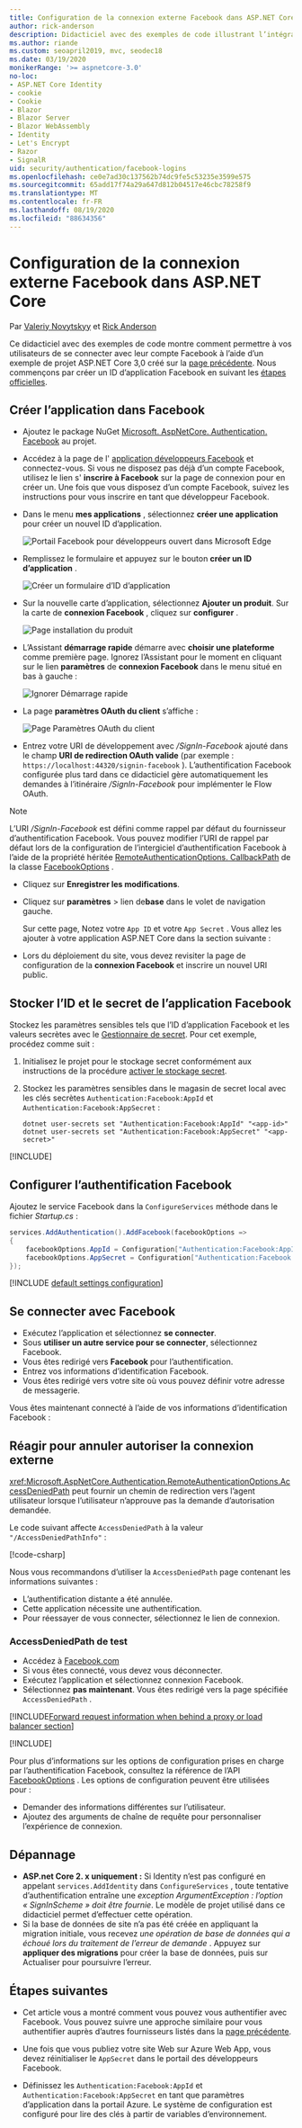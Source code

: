 ```yaml
---
title: Configuration de la connexion externe Facebook dans ASP.NET Core
author: rick-anderson
description: Didacticiel avec des exemples de code illustrant l’intégration de l’authentification utilisateur de compte Facebook dans une application ASP.NET Core existante.
ms.author: riande
ms.custom: seoapril2019, mvc, seodec18
ms.date: 03/19/2020
monikerRange: '>= aspnetcore-3.0'
no-loc:
- ASP.NET Core Identity
- cookie
- Cookie
- Blazor
- Blazor Server
- Blazor WebAssembly
- Identity
- Let's Encrypt
- Razor
- SignalR
uid: security/authentication/facebook-logins
ms.openlocfilehash: ce0e7ad30c137562b74dc9fe5c53235e3599e575
ms.sourcegitcommit: 65add17f74a29a647d812b04517e46cbc78258f9
ms.translationtype: MT
ms.contentlocale: fr-FR
ms.lasthandoff: 08/19/2020
ms.locfileid: "88634356"
---
```

# <a name="facebook-external-login-setup-in-aspnet-core"></a>Configuration de la connexion externe Facebook dans ASP.NET Core

Par [Valeriy Novytskyy](https://github.com/01binary) et [Rick Anderson](https://twitter.com/RickAndMSFT)

<!-- per @rick-anderson and scott addie, don't update images. Remove images and point the customer to the FB set up page. FB needs to maintain  instructions to get key and secret.
-->

Ce didacticiel avec des exemples de code montre comment permettre à vos utilisateurs de se connecter avec leur compte Facebook à l’aide d’un exemple de projet ASP.NET Core 3,0 créé sur la [page précédente](xref:security/authentication/social/index). Nous commençons par créer un ID d’application Facebook en suivant les [étapes officielles](https://developers.facebook.com).

## <a name="create-the-app-in-facebook"></a>Créer l’application dans Facebook

* Ajoutez le package NuGet [Microsoft. AspNetCore. Authentication. Facebook](https://www.nuget.org/packages/Microsoft.AspNetCore.Authentication.Facebook) au projet.

* Accédez à la page de l' [application développeurs Facebook](https://developers.facebook.com/apps/) et connectez-vous. Si vous ne disposez pas déjà d’un compte Facebook, utilisez le lien s' **inscrire à Facebook** sur la page de connexion pour en créer un.  Une fois que vous disposez d’un compte Facebook, suivez les instructions pour vous inscrire en tant que développeur Facebook.

* Dans le menu **mes applications** , sélectionnez **créer une application** pour créer un nouvel ID d’application.

   ![Portail Facebook pour développeurs ouvert dans Microsoft Edge](index/_static/FBMyApps.png)

* Remplissez le formulaire et appuyez sur le bouton **créer un ID d’application** .

  ![Créer un formulaire d’ID d’application](index/_static/FBNewAppId.png)

* Sur la nouvelle carte d’application, sélectionnez **Ajouter un produit**.  Sur la carte de **connexion Facebook** , cliquez sur **configurer** . 

  ![Page installation du produit](index/_static/FBProductSetup.png)

* L’Assistant **démarrage rapide** démarre avec **choisir une plateforme** comme première page. Ignorez l’Assistant pour le moment en cliquant sur le lien **paramètres** de **connexion Facebook** dans le menu situé en bas à gauche :

  ![Ignorer Démarrage rapide](index/_static/FBSkipQuickStart.png)

* La page **paramètres OAuth du client** s’affiche :

  ![Page Paramètres OAuth du client](index/_static/FBOAuthSetup.png)

* Entrez votre URI de développement avec */SignIn-Facebook* ajouté dans le champ **URI de redirection OAuth valide** (par exemple : `https://localhost:44320/signin-facebook` ). L’authentification Facebook configurée plus tard dans ce didacticiel gère automatiquement les demandes à l’itinéraire */SignIn-Facebook* pour implémenter le Flow OAuth.

> [!NOTE]
> L’URI */SignIn-Facebook* est défini comme rappel par défaut du fournisseur d’authentification Facebook. Vous pouvez modifier l’URI de rappel par défaut lors de la configuration de l’intergiciel d’authentification Facebook à l’aide de la propriété héritée [RemoteAuthenticationOptions. CallbackPath](/dotnet/api/microsoft.aspnetcore.authentication.remoteauthenticationoptions.callbackpath) de la classe [FacebookOptions](/dotnet/api/microsoft.aspnetcore.authentication.facebook.facebookoptions) .

* Cliquez sur **Enregistrer les modifications**.

* Cliquez sur **paramètres**  >  lien de**base** dans le volet de navigation gauche.

  Sur cette page, Notez votre `App ID` et votre `App Secret` . Vous allez les ajouter à votre application ASP.NET Core dans la section suivante :

* Lors du déploiement du site, vous devez revisiter la page de configuration de la **connexion Facebook** et inscrire un nouvel URI public.

## <a name="store-the-facebook-app-id-and-secret"></a>Stocker l’ID et le secret de l’application Facebook

Stockez les paramètres sensibles tels que l’ID d’application Facebook et les valeurs secrètes avec le [Gestionnaire de secret](xref:security/app-secrets). Pour cet exemple, procédez comme suit :

1. Initialisez le projet pour le stockage secret conformément aux instructions de la procédure [activer le stockage secret](xref:security/app-secrets#enable-secret-storage).
1. Stockez les paramètres sensibles dans le magasin de secret local avec les clés secrètes `Authentication:Facebook:AppId` et `Authentication:Facebook:AppSecret` :

    ```dotnetcli
    dotnet user-secrets set "Authentication:Facebook:AppId" "<app-id>"
    dotnet user-secrets set "Authentication:Facebook:AppSecret" "<app-secret>"
    ```

[!INCLUDE[](~/includes/environmentVarableColon.md)]

## <a name="configure-facebook-authentication"></a>Configurer l’authentification Facebook

Ajoutez le service Facebook dans la `ConfigureServices` méthode dans le fichier *Startup.cs* :

```csharp
services.AddAuthentication().AddFacebook(facebookOptions =>
{
    facebookOptions.AppId = Configuration["Authentication:Facebook:AppId"];
    facebookOptions.AppSecret = Configuration["Authentication:Facebook:AppSecret"];
});
```

[!INCLUDE [default settings configuration](includes/default-settings.md)]

## <a name="sign-in-with-facebook"></a>Se connecter avec Facebook

* Exécutez l’application et sélectionnez **se connecter**. 
* Sous **utiliser un autre service pour se connecter**, sélectionnez Facebook.
* Vous êtes redirigé vers **Facebook** pour l’authentification.
* Entrez vos informations d’identification Facebook.
* Vous êtes redirigé vers votre site où vous pouvez définir votre adresse de messagerie.

Vous êtes maintenant connecté à l’aide de vos informations d’identification Facebook :

<a name="react"></a>

## <a name="react-to-cancel-authorize-external-sign-in"></a>Réagir pour annuler autoriser la connexion externe

<xref:Microsoft.AspNetCore.Authentication.RemoteAuthenticationOptions.AccessDeniedPath> peut fournir un chemin de redirection vers l’agent utilisateur lorsque l’utilisateur n’approuve pas la demande d’autorisation demandée.

Le code suivant affecte `AccessDeniedPath` à la valeur `"/AccessDeniedPathInfo"` :

[!code-csharp[](~/security/authentication/social/social-code/StartupAccessDeniedPath.cs?name=snippetFB)]

Nous vous recommandons d’utiliser la `AccessDeniedPath` page contenant les informations suivantes :

*  L’authentification distante a été annulée.
* Cette application nécessite une authentification.
* Pour réessayer de vous connecter, sélectionnez le lien de connexion.

### <a name="test-accessdeniedpath"></a>AccessDeniedPath de test

* Accédez à [Facebook.com](https://www.facebook.com/)
* Si vous êtes connecté, vous devez vous déconnecter.
* Exécutez l’application et sélectionnez connexion Facebook.
* Sélectionnez **pas maintenant**. Vous êtes redirigé vers la page spécifiée `AccessDeniedPath` .

<!-- End of React  -->
[!INCLUDE[Forward request information when behind a proxy or load balancer section](includes/forwarded-headers-middleware.md)]

[!INCLUDE[](includes/chain-auth-providers.md)]

Pour plus d’informations sur les options de configuration prises en charge par l’authentification Facebook, consultez la référence de l’API [FacebookOptions](/dotnet/api/microsoft.aspnetcore.builder.facebookoptions) . Les options de configuration peuvent être utilisées pour :

* Demander des informations différentes sur l’utilisateur.
* Ajoutez des arguments de chaîne de requête pour personnaliser l’expérience de connexion.

## <a name="troubleshooting"></a>Dépannage

* **ASP.net Core 2. x uniquement :** Si Identity n’est pas configuré en appelant `services.AddIdentity` dans `ConfigureServices` , toute tentative d’authentification entraîne une *exception ArgumentException : l’option « SignInScheme » doit être fournie*. Le modèle de projet utilisé dans ce didacticiel permet d’effectuer cette opération.
* Si la base de données de site n’a pas été créée en appliquant la migration initiale, vous recevez *une opération de base de données qui a échoué lors du traitement de l’erreur de demande* . Appuyez sur **appliquer des migrations** pour créer la base de données, puis sur Actualiser pour poursuivre l’erreur.

## <a name="next-steps"></a>Étapes suivantes

* Cet article vous a montré comment vous pouvez vous authentifier avec Facebook. Vous pouvez suivre une approche similaire pour vous authentifier auprès d’autres fournisseurs listés dans la [page précédente](xref:security/authentication/social/index).

* Une fois que vous publiez votre site Web sur Azure Web App, vous devez réinitialiser le `AppSecret` dans le portail des développeurs Facebook.

* Définissez les `Authentication:Facebook:AppId` et `Authentication:Facebook:AppSecret` en tant que paramètres d’application dans la portail Azure. Le système de configuration est configuré pour lire des clés à partir de variables d’environnement.
